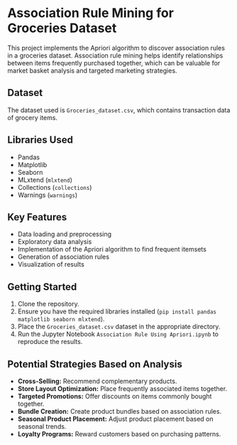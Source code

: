 # Association Rule Mining for Groceries Dataset

This project implements the Apriori algorithm to discover association rules in a groceries dataset. Association rule mining helps identify relationships between items frequently purchased together, which can be valuable for market basket analysis and targeted marketing strategies.

## Dataset

The dataset used is `Groceries_dataset.csv`, which contains transaction data of grocery items.

## Libraries Used

* Pandas
* Matplotlib
* Seaborn
* MLxtend (`mlxtend`)
* Collections (`collections`)
* Warnings (`warnings`)

## Key Features

* Data loading and preprocessing
* Exploratory data analysis
* Implementation of the Apriori algorithm to find frequent itemsets
* Generation of association rules
* Visualization of results

## Getting Started

1.  Clone the repository.
2.  Ensure you have the required libraries installed (`pip install pandas matplotlib seaborn mlxtend`).
3.  Place the `Groceries_dataset.csv` dataset in the appropriate directory.
4.  Run the Jupyter Notebook `Association Rule Using Apriori.ipynb` to reproduce the results.

## Potential Strategies Based on Analysis

* **Cross-Selling:** Recommend complementary products.
* **Store Layout Optimization:** Place frequently associated items together.
* **Targeted Promotions:** Offer discounts on items commonly bought together.
* **Bundle Creation:** Create product bundles based on association rules.
* **Seasonal Product Placement:** Adjust product placement based on seasonal trends.
* **Loyalty Programs:** Reward customers based on purchasing patterns.

